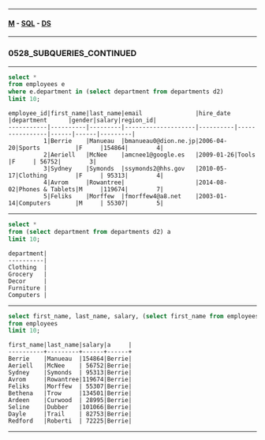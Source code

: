 
---

#### [M](https://github.com/ttltrk/TTT/blob/master/menu.md) - [SQL](https://github.com/ttltrk/TTT/blob/master/SQL/SQL.md) - [DS](https://github.com/ttltrk/TTT/blob/master/SQL/DS/DS.md)

---

### 0528_SUBQUERIES_CONTINUED

---

```sql
select *
from employees e
where e.department in (select department from departments d2)
limit 10;
```

```
employee_id|first_name|last_name|email               |hire_date |department      |gender|salary|region_id|
-----------|----------|---------|--------------------|----------|----------------|------|------|---------|
          1|Berrie    |Manueau  |bmanueau0@dion.ne.jp|2006-04-20|Sports          |F     |154864|        4|
          2|Aeriell   |McNee    |amcnee1@google.es   |2009-01-26|Tools           |F     | 56752|        3|
          3|Sydney    |Symonds  |ssymonds2@hhs.gov   |2010-05-17|Clothing        |F     | 95313|        4|
          4|Avrom     |Rowantree|                    |2014-08-02|Phones & Tablets|M     |119674|        7|
          5|Feliks    |Morffew  |fmorffew4@a8.net    |2003-01-14|Computers       |M     | 55307|        5|
```

---          

```sql          
select *
from (select department from departments d2) a
limit 10;
```

```
department|
----------|
Clothing  |
Grocery   |
Decor     |
Furniture |
Computers |
```

---

```sql
select first_name, last_name, salary, (select first_name from employees limit 1) a
from employees
limit 10;
```

```
first_name|last_name|salary|a     |
----------+---------+------+------+
Berrie    |Manueau  |154864|Berrie|
Aeriell   |McNee    | 56752|Berrie|
Sydney    |Symonds  | 95313|Berrie|
Avrom     |Rowantree|119674|Berrie|
Feliks    |Morffew  | 55307|Berrie|
Bethena   |Trow     |134501|Berrie|
Ardeen    |Curwood  | 28995|Berrie|
Seline    |Dubber   |101066|Berrie|
Dayle     |Trail    | 82753|Berrie|
Redford   |Roberti  | 72225|Berrie|
```

---
